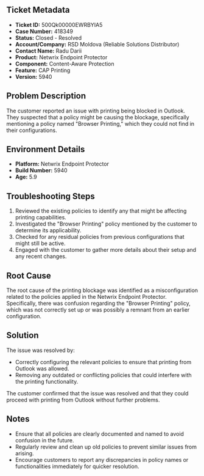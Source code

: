 ## Ticket Metadata
- **Ticket ID:** 500Qk00000EWRBYIA5
- **Case Number:** 418349
- **Status:** Closed - Resolved
- **Account/Company:** RSD Moldova (Reliable Solutions Distributor)
- **Contact Name:** Radu Darii
- **Product:** Netwrix Endpoint Protector
- **Component:** Content-Aware Protection
- **Feature:** CAP Printing
- **Version:** 5940

## Problem Description
The customer reported an issue with printing being blocked in Outlook. They suspected that a policy might be causing the blockage, specifically mentioning a policy named "Browser Printing," which they could not find in their configurations.

## Environment Details
- **Platform:** Netwrix Endpoint Protector
- **Build Number:** 5940
- **Age:** 5.9

## Troubleshooting Steps
1. Reviewed the existing policies to identify any that might be affecting printing capabilities.
2. Investigated the "Browser Printing" policy mentioned by the customer to determine its applicability.
3. Checked for any residual policies from previous configurations that might still be active.
4. Engaged with the customer to gather more details about their setup and any recent changes.

## Root Cause
The root cause of the printing blockage was identified as a misconfiguration related to the policies applied in the Netwrix Endpoint Protector. Specifically, there was confusion regarding the "Browser Printing" policy, which was not correctly set up or was possibly a remnant from an earlier configuration.

## Solution
The issue was resolved by:
- Correctly configuring the relevant policies to ensure that printing from Outlook was allowed.
- Removing any outdated or conflicting policies that could interfere with the printing functionality.

The customer confirmed that the issue was resolved and that they could proceed with printing from Outlook without further problems.

## Notes
- Ensure that all policies are clearly documented and named to avoid confusion in the future.
- Regularly review and clean up old policies to prevent similar issues from arising.
- Encourage customers to report any discrepancies in policy names or functionalities immediately for quicker resolution.